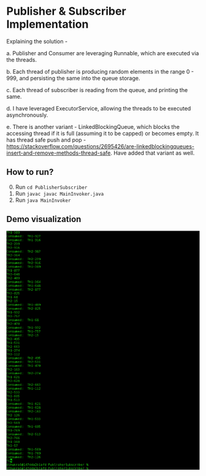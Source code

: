 # Publisher & Subscriber Implementation

Explaining the solution -

a. Publisher and Consumer are leveraging Runnable, which are executed via the threads.

b. Each thread of publisher is producing random elements in the range 0 - 999, and persisting the same into the queue storage.

c. Each thread of subscriber is reading from the queue, and printing the same.

d. I have leveraged ExecutorService, allowing the threads to be executed asynchronously.

e. There is another variant - LinkedBlockingQueue, which blocks the accessing thread if it is full (assuming it to be capped) or becomes empty. It has thread safe push and pop - https://stackoverflow.com/questions/2695426/are-linkedblockingqueues-insert-and-remove-methods-thread-safe. Have added that variant as well.


## How to run?
0. Run ```cd PublisherSubscriber```
1. Run ```javac javac MainInvoker.java```
2. Run ```java MainInvoker```

## Demo visualization
![Alt text](Demo/DemoImg.png?raw=true "Title")
